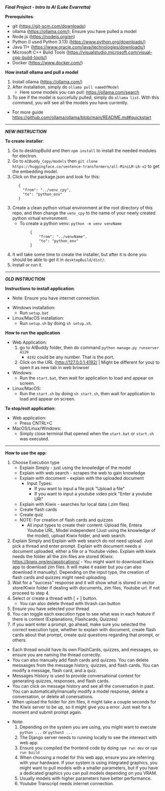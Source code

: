 ***Final Project - Intro to AI (Luke Evarretta)***

**Prerequisites**:
- git (https://git-scm.com/downloads)
- ollama (https://ollama.com/); Ensure you have pulled a model
- Node.js (https://nodejs.org/en)
- Python (I used Python 3.13) (https://www.python.org/downloads/)
- Java 11+ (https://www.oracle.com/java/technologies/downloads/)
- Microsoft C++ Build Tools (https://visualstudio.microsoft.com/visual-cpp-build-tools/)
- Docker (https://www.docker.com/)

**How install ollama and pull a model**
1. Install ollama (https://ollama.com/)
2. After installation, simply do `ollama pull nameOfModel`
    + Here some models you can pull: https://ollama.com/search
3. To see if the model is succefully pulled, simply do `ollama list`. With this command, you will see all the models you have currently.
- For more guide https://github.com/ollama/ollama/blob/main/README.md#quickstart

---
***NEW INSTRUCTION***

**To create installer**:
1. Go to desktopBuild and then `npm install` to install the needed modules for electron.
2. Go to `AIBuddy_Copy/models` then `git clone https://huggingface.co/sentence-transformers/all-MiniLM-L6-v2` to get the embedding model.
2. Click on the package.json and look for this:
```
      {
        "from": "../venv_cpy",
        "to": "python_env"
      }
```
3. Create a clean python virtual environment at the root directory of this repo, and then change the `venv_cpy` to the name of your newly created python virtual environment. 
    - To create a python venv: `python -m venv venvName`
    ```
            {
                "from": "../venvName",
                "to": "python_env"
            }
    ```
4. It will take some time to create the installer, but after it is done you should be able to get it in `desktopBuild/dist/`.
5. Install or run it.


---

***OLD INSTRUCTION***

**Instructions to install application**:
+ Note: Ensure you have internet connection.
- Windows installation:
    - Run `setup.bat`
- Linux/MacOS installation:
    - Run `setup.sh` by doing `sh setup.sh`.

**How to run the application**
- Web Application:
    1. go to AIBuddy folder, then do command `python manage.py runserver 4129`
        - `4192` could be any number. That is the port.
    2. Click on the URL (http://127.0.0.1:4192/ | Might be different for you) to open it as new tab in web browser
- Windows:
    - Run the `start.bat`, then wait for application to load and appear on screen.
- Linux/MacOS:
    - Run the `start.sh` by doing `sh start.sh`, then wait for application to load and appear on screen.

**To stop/exit application**:
- Web application:
    - Press CNTRL+C
- MacOS/Linux/Windows:
    - Simply close terminal that opened when the `start.bat` or `start.sh` was executed.


---

**How to use the app:**
1. Choose Execution type
    + Explain Simply - just using the knowledge of the model
    + Explain with web search - scrapes the web to gain knowledge
    + Explain with document - explain with the uploaded document
        - Input Types:
            + If you want to input a file pick "Upload a file"
            + If you want to input a youtube video pick "Enter a youtube URl"
    + Explain with Kiwix - searches for local data (.zim files)
    + Create flash cards
    + Create quiz
    + NOTE: For creation of flash cards and quizzes
        + All input types to create their content: Upload file, Entera Youtube URL, Model independent (Just using the knowledge of the model), upload Kiwix folder, and web search.
2. Explain Simply and Explain with web search do not need upload. Just pick a thread and enter prompt. Explain with document needs a document uploaded, either a file or a Youtube video. Explain with kiwix needs the folder all the zim files are stored (Kiwix: https://kiwix.org/en/applications/ - You might want to download Kiwix app to download zim files. It will make it easier but you can also download it manually). Depending on the input type, the creation of flash cards and quizzes might need uploading.
3. Wait for a "success" response and it will show what is stored in vector store/Kiwix folder if dealing with documents, zim files, Youtube url. If not proceed to step 4.
4. Select or create a thread with [ + ] button.
    + You can also delete thread with thrash can button
5. Ensure you have selected your thread
6. You can toggle each execution type to see what was in each feature if there is content (Explanations, Flashcards, Quizzes)
7. If you want enter a prompt, go ahead, make sure you selected the correct execution type, whether to explain with document, create flash cards about that prompt, create quiz questions regarding that prompt, or others.
+ Each thread would have its own FlashCards, quizzes, and messages, so ensure you are naming the thread correctly.
+ You can also manually add flash cards and quizzes. You can delete messasges from the message history, quizzes, and flash cards. You can modify a message, flash card, and a quiz.
+ Messages History is used to provide conversational context for generating quizzes, responses, and flash cards.
+ You can click on message history and see all the conversation in past. You can automatically/manually modify a model response, delete a conversation, or delete all conersations.
+ When upload the folder for zim files, it might take a couple seconds for the Kiwix server to be up, so it might give you a error. Just wait for a moment and submit prompt again.


- Note:
    1. Depending on the system you are using, you might want to execute `python ...` or `python3 ...`
    2. The Django server needs to running locally to see the intereact with web app.
    3. Ensure you compiled the frontend code by doing `npm run dev` or `npm run build`
    4. When choosing a model for this web app, ensure you are referring with your hardware. If your system is using integrated graphics, you might want to pull models with a smaller parameters, but if you have a dedicated graphics you can pull models depending on you VRAM. 
    5. Usually models with higher parameters have better performance.
    6. Youtube Transcript needs internet connection.






